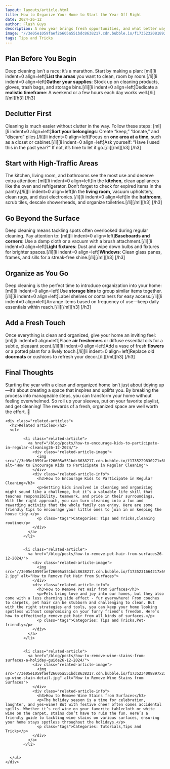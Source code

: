 ```yaml
---
layout: layouts/article.html
title: How to Organize Your Home to Start the Year Off Right
date: 2024-26-12
author: Flash Guys
description: A new year brings fresh opportunities, and what better way to embrace the season than with a deeply cleaned and organized home? A clean slate can do wonders for your mood, productivity, and overall well-being. Here’s a friendly guide to help you tackle a deep cleaning session that will leave your home sparkling and your mind refreshed.
image: "//3e05e1059faef26605a551bdc8638217.cdn.bubble.io/f1735232081892x130695813371761500/part.jpg"
tags: Tips and Tricks
---
```


## Plan Before You Begin
Deep cleaning isn’t a race; it’s a marathon. Start by making a plan:
[ml][li indent=0 align=left]**List the areas** you want to clean, room by room.[/li][li indent=0 align=left]**Gather your supplies**: Stock up on cleaning products, gloves, trash bags, and storage bins.[/li][li indent=0 align=left]Dedicate a **realistic timeframe**: A weekend or a few hours each day works well.[/li][/ml][h3]
[/h3]
## Declutter First
Cleaning is much easier without clutter in the way. Follow these steps:
[ml][li indent=0 align=left]**Sort your belongings**: Create “keep,” “donate,” and “discard” piles.[/li][li indent=0 align=left]Focus on **one area at a time**, such as a closet or cabinet.[/li][li indent=0 align=left]Ask yourself: “Have I used this in the past year?” If not, it’s time to let it go.[/li][/ml][h3]
[/h3]
## Start with High-Traffic Areas
The kitchen, living room, and bathrooms see the most use and deserve extra attention:
[ml][li indent=0 align=left]In the **kitchen**, clean appliances like the oven and refrigerator. Don’t forget to check for expired items in the pantry.[/li][li indent=0 align=left]In the **living room**, vacuum upholstery, clean rugs, and dust electronics.[/li][li indent=0 align=left]In the **bathroom**, scrub tiles, descale showerheads, and organize toiletries.[/li][/ml][h3]
[/h3]
## Go Beyond the Surface
Deep cleaning means tackling spots often overlooked during regular cleaning. Pay attention to:
[ml][li indent=0 align=left]**Baseboards and corners**: Use a damp cloth or a vacuum with a brush attachment.[/li][li indent=0 align=left]**Light fixtures**: Dust and wipe down bulbs and fixtures for brighter spaces.[/li][li indent=0 align=left]**Windows**: Clean glass panes, frames, and sills for a streak-free shine.[/li][/ml][h3]
[/h3]
## Organize as You Go
Deep cleaning is the perfect time to introduce organization into your home:
[ml][li indent=0 align=left]Use **storage bins** to group similar items together.[/li][li indent=0 align=left]Label shelves or containers for easy access.[/li][li indent=0 align=left]Arrange items based on frequency of use—keep daily essentials within reach.[/li][/ml][h3]
[/h3]
## Add a Fresh Touch
Once everything is clean and organized, give your home an inviting feel:
[ml][li indent=0 align=left]Place **air fresheners** or diffuse essential oils for a subtle, pleasant scent.[/li][li indent=0 align=left]Add a vase of fresh **flowers** or a potted plant for a lively touch.[/li][li indent=0 align=left]Replace old **doormats** or cushions to refresh your decor.[/li][/ml][h3]
[/h3]
## Final Thoughts
Starting the year with a clean and organized home isn’t just about tidying up—it’s about creating a space that inspires and uplifts you. By breaking the process into manageable steps, you can transform your home without feeling overwhelmed.
So roll up your sleeves, put on your favorite playlist, and get cleaning! The rewards of a fresh, organized space are well worth the effort. 🌟


    <div class="related-articles">
      <h2>Related articles</h2>
      <ul>
        
            <li class="related-article">
              <a href="/blog/posts/how-to-encourage-kids-to-participate-in-regular-cleaning26-12-2024/">
                <div class="related-article-image">
                  <img src="//3e05e1059faef26605a551bdc8638217.cdn.bubble.io/f1735229830271x681591647694456000/d7a35a818adf866417a59dd8009d8e86.png" alt="How to Encourage Kids to Participate in Regular Cleaning">
                </div>
                <div class="related-article-info">
                  <h3>How to Encourage Kids to Participate in Regular Cleaning</h3>
                  <p>Getting kids involved in cleaning and organizing might sound like a challenge, but it’s a valuable life skill that teaches responsibility, teamwork, and pride in their surroundings. With the right approach, you can turn cleaning into a fun and rewarding activity that the whole family can enjoy. Here are some friendly tips to encourage your little ones to join in on keeping the house tidy.</p>
                  <p class="tags">Categories: Tips and Tricks,Cleaning routine</p>
                </div>
              </a>
            </li>

          
            <li class="related-article">
              <a href="/blog/posts/how-to-remove-pet-hair-from-surfaces26-12-2024/">
                <div class="related-article-image">
                  <img src="//3e05e1059faef26605a551bdc8638217.cdn.bubble.io/f1735231664217x691536964464594800/pets-2.jpg" alt="How to Remove Pet Hair from Surfaces">
                </div>
                <div class="related-article-info">
                  <h3>How to Remove Pet Hair from Surfaces</h3>
                  <p>Pets bring love and joy into our homes, but they also come with a less charming side effect - fur everywhere! From couches to carpets, pet hair can be stubborn and challenging to clean. But with the right strategies and tools, you can keep your home looking spotless without compromising on your furry friend’s freedom. Here’s how to effectively remove pet hair from all kinds of surfaces.</p>
                  <p class="tags">Categories: Tips and Tricks,Pet-friendly</p>
                </div>
              </a>
            </li>

          
            <li class="related-article">
              <a href="/blog/posts/how-to-remove-wine-stains-from-surfaces-a-holiday-guide26-12-2024/">
                <div class="related-article-image">
                  <img src="//3e05e1059faef26605a551bdc8638217.cdn.bubble.io/f1735234008897x233981587408311780/close-up-wine-stain-detail.jpg" alt="How to Remove Wine Stains from Surfaces">
                </div>
                <div class="related-article-info">
                  <h3>How to Remove Wine Stains from Surfaces</h3>
                  <p>The holiday season is a time for celebration, laughter, and yes—wine! But with festive cheer often comes accidental spills. Whether it’s red wine on your favorite tablecloth or white wine on the carpet, stains don’t have to ruin the fun. Here’s a friendly guide to tackling wine stains on various surfaces, ensuring your home stays spotless throughout the holidays.</p>
                  <p class="tags">Categories: Tutorials,Tips and Tricks</p>
                </div>
              </a>
            </li>

          
      </ul>
    </div>
    